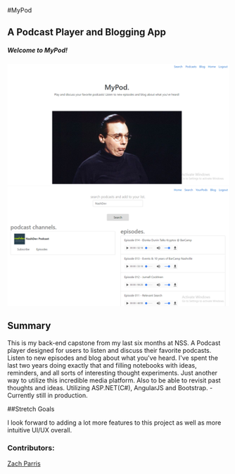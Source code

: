 #MyPod

## A Podcast Player and Blogging App

##### Welcome to MyPod!
<img src="https://github.com/ZachParris/MyPodWebAPI/blob/master/screenshots/MyPod-BE-Capstone.png" width="900">

<img src="https://github.com/ZachParris/MyPodWebAPI/blob/master/screenshots/MyPod-Search.png" width="800">


## Summary

This is my back-end capstone from my last six months at NSS. A Podcast player designed for users to listen and discuss their favorite podcasts. Listen to new episodes and blog about what you've heard. I've spent the last two years doing exactly that and filling notebooks with ideas, reminders, and all sorts of interesting thought experiments. Just another way to utilize this incredible media platform. Also to be able to revisit past thoughts and ideas. Utilizing ASP.NET(C#), AngularJS and Bootstrap. -Currently still in production.

##Stretch Goals

I look forward to adding a lot more features to this project as well as more intuitive UI/UX overall. 

### Contributors:
[Zach Parris](https://github.com/ZachParris)
